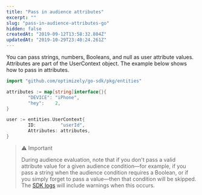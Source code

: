 ```yaml
---
title: "Pass in audience attributes"
excerpt: ""
slug: "pass-in-audience-attributes-go"
hidden: false
createdAt: "2019-09-12T13:58:32.804Z"
updatedAt: "2019-10-29T23:40:24.261Z"
---
```

You can pass strings, numbers, Booleans, and null as user attribute values. Attributes are part of the UserContext object. The example below shows how to pass in attributes.

```go
import "github.com/optimizely/go-sdk/pkg/entities"

attributes := map[string]interface{}{
        "DEVICE": "iPhone",
        "hey":    2,
}

user := entities.UserContext{
        ID:         "userId",
        Attributes: attributes,
}


```

>⚠️ Important
>
> During audience evaluation, note that if you don't pass a valid attribute value for a given audience condition—for example, if you pass a string when the audience condition requires a Boolean, or if you simply forget to pass a value—then that condition will be skipped. The [SDK logs](doc:customize-logger-go) will include warnings when this occurs.